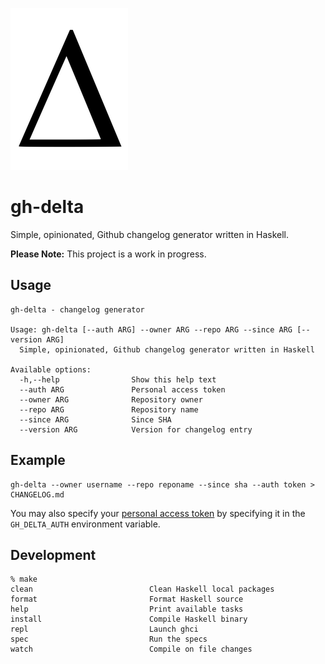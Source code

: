 ![](delta.png)

# gh-delta

Simple, opinionated, Github changelog generator written in Haskell.

**Please Note:** This project is a work in progress.

## Usage

```
gh-delta - changelog generator

Usage: gh-delta [--auth ARG] --owner ARG --repo ARG --since ARG [--version ARG]
  Simple, opinionated, Github changelog generator written in Haskell

Available options:
  -h,--help                Show this help text
  --auth ARG               Personal access token
  --owner ARG              Repository owner
  --repo ARG               Repository name
  --since ARG              Since SHA
  --version ARG            Version for changelog entry
```

## Example

```
gh-delta --owner username --repo reponame --since sha --auth token > CHANGELOG.md
```

You may also specify your
[personal access token](https://github.com/settings/tokens/new) by specifying it
in the `GH_DELTA_AUTH` environment variable.

## Development

```
% make
clean                          Clean Haskell local packages
format                         Format Haskell source
help                           Print available tasks
install                        Compile Haskell binary
repl                           Launch ghci
spec                           Run the specs
watch                          Compile on file changes
```
